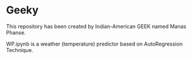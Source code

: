 # Geeky

This repository has been created by Indian-American GEEK named Manas Phanse.

WP.ipynb is a weather (temperature) predictor based on AutoRegression Technique.

